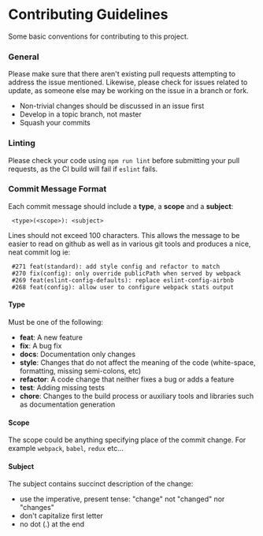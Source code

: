# Contributing Guidelines
Some basic conventions for contributing to this project.
### General
Please make sure that there aren't existing pull requests attempting to address the issue mentioned. Likewise, please check for issues related to update, as someone else may be working on the issue in a branch or fork.
* Non-trivial changes should be discussed in an issue first
* Develop in a topic branch, not master
* Squash your commits
### Linting
Please check your code using `npm run lint` before submitting your pull requests, as the CI build will fail if `eslint` fails.
### Commit Message Format
Each commit message should include a **type**, a **scope** and a **subject**:
```
 <type>(<scope>): <subject>
```
Lines should not exceed 100 characters. This allows the message to be easier to read on github as well as in various git tools and produces a nice, neat commit log ie:
```
 #271 feat(standard): add style config and refactor to match
 #270 fix(config): only override publicPath when served by webpack
 #269 feat(eslint-config-defaults): replace eslint-config-airbnb
 #268 feat(config): allow user to configure webpack stats output
```
#### Type
Must be one of the following:
* **feat**: A new feature
* **fix**: A bug fix
* **docs**: Documentation only changes
* **style**: Changes that do not affect the meaning of the code (white-space, formatting, missing
  semi-colons, etc)
* **refactor**: A code change that neither fixes a bug or adds a feature
* **test**: Adding missing tests
* **chore**: Changes to the build process or auxiliary tools and libraries such as documentation
  generation
#### Scope
The scope could be anything specifying place of the commit change. For example `webpack`,
`babel`, `redux` etc...
#### Subject
The subject contains succinct description of the change:
* use the imperative, present tense: "change" not "changed" nor "changes"
* don't capitalize first letter
* no dot (.) at the end
